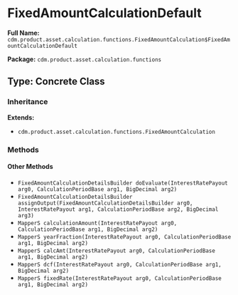 # FixedAmountCalculationDefault

**Full Name:** `cdm.product.asset.calculation.functions.FixedAmountCalculation$FixedAmountCalculationDefault`

**Package:** `cdm.product.asset.calculation.functions`

## Type: Concrete Class

### Inheritance

**Extends:**
- `cdm.product.asset.calculation.functions.FixedAmountCalculation`

### Methods

#### Other Methods

- `FixedAmountCalculationDetailsBuilder doEvaluate(InterestRatePayout arg0, CalculationPeriodBase arg1, BigDecimal arg2)`
- `FixedAmountCalculationDetailsBuilder assignOutput(FixedAmountCalculationDetailsBuilder arg0, InterestRatePayout arg1, CalculationPeriodBase arg2, BigDecimal arg3)`
- `MapperS calculationAmount(InterestRatePayout arg0, CalculationPeriodBase arg1, BigDecimal arg2)`
- `MapperS yearFraction(InterestRatePayout arg0, CalculationPeriodBase arg1, BigDecimal arg2)`
- `MapperS calcAmt(InterestRatePayout arg0, CalculationPeriodBase arg1, BigDecimal arg2)`
- `MapperS dcf(InterestRatePayout arg0, CalculationPeriodBase arg1, BigDecimal arg2)`
- `MapperS fixedRate(InterestRatePayout arg0, CalculationPeriodBase arg1, BigDecimal arg2)`


